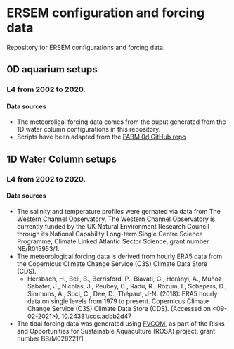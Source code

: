 # ERSEM configuration and forcing data

Repository for ERSEM configurations and forcing data.

## 0D aquarium setups

### L4 from 2002 to 2020.

#### Data sources

- The meteoroligal forcing data comes from the ouput generated from the 1D water column configurations in this repository.
- Scripts have been adapted from the [FABM 0d GitHub repo](https://github.com/fabm-model/fabm/tree/master/testcases/0d)

## 1D Water Column setups

### L4 from 2002 to 2020.

#### Data sources
- The salinity and temperature profiles were gernated via data from The Western Channel Observatory. The Western Channel Observatory is currently funded by the UK Natural Environment Research Council through its National Capability Long-term Single Centre Science Programme, Climate Linked Atlantic Sector Science, grant number NE/R015953/1.
- The meteorological forcing data is derived from hourly ERA5 data from the Copernicus Climate Change Service (C3S) Climate Data Store (CDS).
    - Hersbach, H., Bell, B., Berrisford, P., Biavati, G., Horányi, A., Muñoz Sabater, J., Nicolas, J., Peubey, C., Radu, R., Rozum, I., Schepers, D., Simmons, A., Soci, C., Dee, D., Thépaut, J-N. (2018): ERA5 hourly data on single levels from 1979 to present. Copernicus Climate Change Service (C3S) Climate Data Store (CDS). (Accessed on <09-02-2021>), 10.24381/cds.adbb2d47
- The tidal forcing data was generated using [FVCOM](http://fvcom.smast.umassd.edu/fvcom/), as part of the Risks and Opportunities for Sustainable Aquaculture (ROSA) project, grant number BB/M026221/1.


